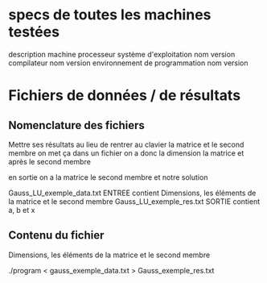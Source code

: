 # specs de toutes les machines testées
description machine
processeur
système d'exploitation nom version
compilateur nom version
environnement de programmation nom version

# Fichiers de données / de résultats

## Nomenclature des fichiers

Mettre ses résultats 
au lieu de rentrer au clavier la matrice et le second membre on met ça dans un fichier
on a donc la dimension la matrice et après le second membre

en sortie on a la matrice le second membre et notre solution

Gauss_LU_exemple_data.txt   ENTREE contient Dimensions, les éléments de la matrice et le second membre
Gauss_LU_exemple_res.txt    SORTIE contient a, b et x

## Contenu du fichier

Dimensions, les éléments de la matrice et le second membre

./program < gauss_exemple_data.txt > Gauss_exemple_res.txt
